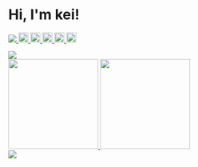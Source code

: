 # Hi, I'm kei!

<p align="left">
  <!-- Profile views -->
  <a href="https://github.com/kei-academic/kei-academic/">
    <img src="https://komarev.com/ghpvc/?username=kei-academic" />
  </a>
  <!-- Twitter followers -->
  <a href="http://twitter.com/kei_university">
    <img height="20" src="https://img.shields.io/twitter/follow/kei_university?label=Twitter&logo=twitter&style=flat" />
  </a>
  <!-- Youtube followers -->
  <a href="https://www.youtube.com/channel/UC7l6QQIAgRWyrKJpYy-9vCg">
    <img height="20" src="https://img.shields.io/youtube/channel/subscribers/UC7l6QQIAgRWyrKJpYy-9vCg?label=Youtube&logo=youtube&style=flat">
  </a>
  <!-- Github followers -->
  <a href="https://github.com/kei-academic">
    <img height="20" src="https://img.shields.io/github/followers/kei-academic?label=Github&logo=github&style=flat" />
  </a>
  <!-- Qiita posts -->
  <a href="http://qiita.com/kei_university">
    <img height="20" src="https://qiita-badge.apiapi.app/s/kei_university/posts.svg" />
  </a>
  <!-- Qiita contributions -->
  <a href="http://qiita.com/kei_university">
    <img height="20" src="https://qiita-badge.apiapi.app/s/kei_university/contributions.svg" />
  </a>
</p>

<!-- GitHub Profile Summary Cards -->
<a align="left" href="https://github.com/vn7n24fzkq/github-profile-summary-cards">
  <img src="https://github-profile-summary-cards.vercel.app/api/cards/profile-details?username=kei-academic&theme=dracula" />
</a>

<!-- GitHub Readme Stats -->
<div align="left">
  <a href="https://github.com/anuraghazra/github-readme-stats">
    <img height="180" src="https://github-readme-stats.vercel.app/api?username=kei-academic&show_icons=true&theme=tokyonight" />
  </a>

  <a href="https://github.com/anuraghazra/github-readme-stats">
    <img height="180" src="https://github-readme-stats.vercel.app/api/top-langs/?username=kei-academic&langs_count=8&layout=compact&theme=tokyonight" />
  </a>
</div>

<!-- GitHub Profile Trophy -->
<a align="left" href="https://github.com/ryo-ma/github-profile-trophy">
<img src="https://github-profile-trophy.vercel.app/?username=kei-academic&theme=algolia">
